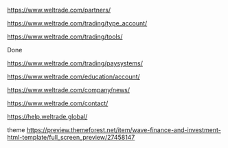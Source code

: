 
https://www.weltrade.com/partners/

https://www.weltrade.com/trading/type_account/

https://www.weltrade.com/trading/tools/

Done

https://www.weltrade.com/trading/paysystems/

https://www.weltrade.com/education/account/

https://www.weltrade.com/company/news/

https://www.weltrade.com/contact/

https://help.weltrade.global/


theme https://preview.themeforest.net/item/wave-finance-and-investment-html-template/full_screen_preview/27458147
